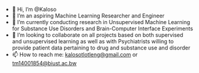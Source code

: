 - 👋 Hi, I’m @Kaloso
- 👀 I’m an aspiring Machine Learning Researcher and Engineer
- 🌱 I’m currently conducting research in Unsupervised Machine Learning for Substance Use Disorders and Brain-Computer Interface Experiments
- 💞️ I’m looking to collaborate on all projects based on both supervised and unsupervised learning as well as with Psychiatrists willing to provide patient data pertaining to drug and substance use and disorder
- 📫 How to reach me: kalosotlotleng@gmail.com or tm14001854@biust.ac.bw

<!---
Kaloso11/Kaloso11 is a ✨ special ✨ repository because its `README.md` (this file) appears on your GitHub profile.
You can click the Preview link to take a look at your changes.
--->
